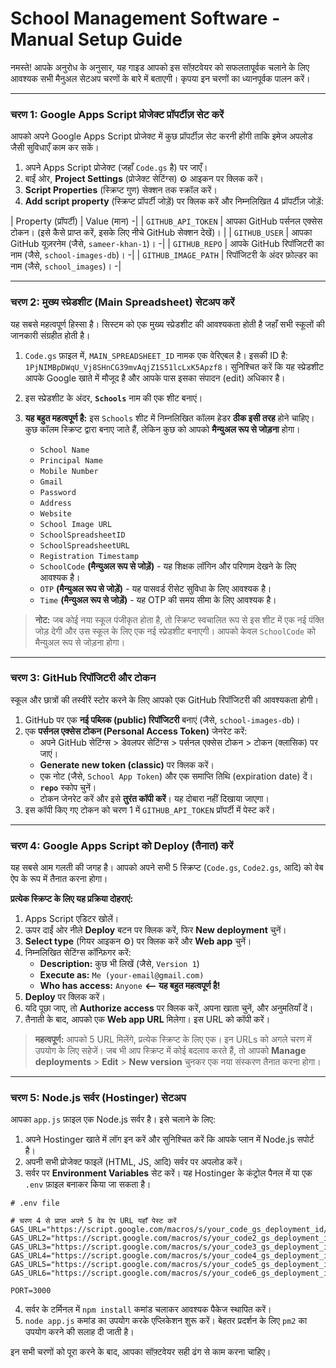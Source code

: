 # School Management Software - Manual Setup Guide

नमस्ते! आपके अनुरोध के अनुसार, यह गाइड आपको इस सॉफ़्टवेयर को सफलतापूर्वक चलाने के लिए आवश्यक सभी मैनुअल सेटअप चरणों के बारे में बताएगी। कृपया इन चरणों का ध्यानपूर्वक पालन करें।

---

### चरण 1: Google Apps Script प्रोजेक्ट प्रॉपर्टीज़ सेट करें

आपको अपने Google Apps Script प्रोजेक्ट में कुछ प्रॉपर्टीज़ सेट करनी होंगी ताकि इमेज अपलोड जैसी सुविधाएँ काम कर सकें।

1.  अपने Apps Script प्रोजेक्ट (जहाँ `Code.gs` है) पर जाएँ।
2.  बाईं ओर, **Project Settings** (प्रोजेक्ट सेटिंग्स) ⚙️ आइकन पर क्लिक करें।
3.  **Script Properties** (स्क्रिप्ट गुण) सेक्शन तक स्क्रॉल करें।
4.  **Add script property** (स्क्रिप्ट प्रॉपर्टी जोड़ें) पर क्लिक करें और निम्नलिखित 4 प्रॉपर्टीज़ जोड़ें:

| Property (प्रॉपर्टी)     | Value (मान)                                                                                                                                                                                                                                                                                                                                                                                                                                                                                                                                                                                                                                                                                                                                                                                                                                                                                                                                                                                                                                                                                                                                                                                                                                                                                                                                                                                                                                                                                                                                                                                                                                                                                                                                                                                                                                                                                                                                                                                                                                                                                                                                                                                                                                                                                                                                                                                                                                                                                                                                                                                                                                                                                                                                                                                                                                                                                                                                                                                                                                                                                                                                                                                                                                                                                                                                                                                                                                                                                                                                                                                                                                                                                                                                                                                                                                                                                                                                                                                                                                                                                                                                                                                                                                                                                                                                                                                                                                                                                                                                                                                                                                                                                                                                                                                                                                                                                                                                                                                                                                                                                                                                                                                                                                                                                                                                                                                                                                                                                                                                                                                                                                                                                                                                                                                                                                                                                                                                                                                                                                                                                                                                                                                                                                                                                                                                                                                                                                                                                                                                                                                                                                                                                                                                                                                                                                                                                                                                                                                                                                                                                                                                                                                                                                                                                                                                                                                                                                                                                                                                                                                                                                                                                                                                                                                                                                                                                                                                                                                                                                                                                                                                                                                                                                                                                                                                                                                                                                                                                                                                                                                                                                                                                                                                                                                                                                                                                                                                                                                                                                                                                                                                                                                                                                                                                                                                                                                                                                                                                                                                                                                                                                                                                                                                                                                                                                                                                                                                                                                                                                                                                                                                                                                                                                                                                                                                                                                                                                                                                                                                                                                                                                                                                                                                                                                                                                                                                                                                                                                                                                                                                                                                                                                                                                                                                                                                                                                                                                                                                                                                                                                                                                                                                                                                                                                                                                                                                                                                                                                                                                                                                                                                                                                                                                                                                                                                                                                                                                                                                                                                                                                                                                                                                                                                                                                                                                                                                                                                                                                                                                                                                                                                                                                                                                                                                                                                                                                                                                                                                                                                                                                                                                                                                                                                                                                                                                                                                                                                                                                                                                                                                                                                                                                                                                                                                                                                                                                                                                                                                                                                                                                                                                                                                                                                                                                                                                                                                                                                                                                                                                                                                                                                                                                                                                                                                                                                                                                                                                                                                                                                                                                                                                                                                                                                                                                                                                                                                                                                                                                                                                                                                                                                                                                                                                                                                                                                                                                                                                                                                                                                                                                                                                                                                                                                                                                                                                                                                                                                                                                                                                                                                                                                                                                                                                                                                                                                                                                                                                                                                                                                                                                                                                                                                                                                                                                                                                                                                                                                                                                                                                                                                                                                                                                                                                                                                                                                                                                                                                                                                                                                                                                                                                                                                                                                                                                                                                                                                                                                                                                                                                                                                                                                                                                                                                                                                                                                                                                                                                                                                                                                                                                                                                                                                                                                                                                                                                                                                                                                                                                                                                                                                                                                                                                                                                                                                                                                                                                                                                                                                                                                                                                                                                                                                                                                                                                                                                                                                                                                                                                                                                                                                                                                                                                                                                                                                                                                                                                                                                                                                                                                                                                                                                                                                                                                                                                                                                                                                                                                                                                                                                                                                                                                                                                                                                                                                                                                                                                                                                                                                                                                                                                                                                                                                                                                                                                                                                                                                                                                                                                                                                                                                                                                                                                                                                                                                                                                                                                                                                                                                                                                                                                                                                                                                                                                                                                                                                                                                                                                                                                                                                                                                                                                                                                                                                                                                                                                                                                                                                                                                                                                                                                                                                                                                                                                                                                                                                                                                                                                                                                                                                                                                                                                                                                                                                                                                                                                                                                                                                                                                                                                                                                                                                                                                                                                                                                                                                                                                                                                                                                                                                                                                                                                                                                                                                                                                                                                                                                                                                                                                                                                                                                                                                                                                                                                                                                                                                                                                               -|
| `GITHUB_API_TOKEN`      | आपका GitHub पर्सनल एक्सेस टोकन। (इसे कैसे प्राप्त करें, इसके लिए नीचे GitHub सेक्शन देखें)। |
| `GITHUB_USER`           | आपका GitHub यूज़रनेम (जैसे, `sameer-khan-1`)।                                                                                                                                                                                                                                                                                                                                                                                                                                                                                                                                                                                                                                                                                                                                                                                                                                                                                                                                                                                                                                                                                                                                                                                                                                                                                                                                                                                                                                                                                                                                                                                                                                                                                                                                                                                                                                                                                                                                                                                                                                                                                                                                                                                                                                                                                                                                                                                                                                                                                                                                                                                                                                                                                                                                                                                                                                                                                                                                                                                                                                                                                                                                                                                                                                                                                                                                                                                                                                                                                                                                                                                                                                                                                                                                                                                                                                                                                                                                                                                                                                                                                                                                                                                                                                                                                                                                                                                                                                                                                                                                                                                                                                                                                                                                                                                                                                                                                                                                                                                                                                                                                                                                                                                                                                                                                                                                                                                                                                                                                                                                                                                                                                                                                                                                                                                                                                                                                                                                                                                                                                                                                                                                                                                                                                                                                                                                                                                                                                                                                                                                                                                                                                                                                                                                                                                                                                                                                                                                                                                                                                                                                                                                                                                                                                                                                                                                                                                                                                                                                                                                                                                                                                                                                                                                                                                                                                                                                                                                                                                                                                                                                                                                                                                                                                                                                                                                                                                                                                                                                                                                                                                                                                                                                                                                                                                                                                                                                                                                                                                                                                                                                                                                                                                                                                                                                                                                                                                                                                                                                                                                                                                                                                                                                                                                                                                                                                                                                                                                                                                                                                                                                                                                                                                                                                                                                                                                                                                                                                                                                                                                                                                                                                                                                                                                                                                                                                                                                                                                                                                                                                                                                                                                                                                                                                                                                                                                                                                                                                                                                                                                                                                                                                                                                                                                                                                                                                                                                                                                                                                                                                                                                                                                                                                                                                                                                                                                                                                                                                                                                                                                                                                                                                                                                                                                                                                                                                                                                                                                                                                                             -|
| `GITHUB_REPO`           | आपके GitHub रिपॉजिटरी का नाम (जैसे, `school-images-db`)।                                                                                                                                                                                                                                                                                                                                                                                                                                                                                                                                                                                                                                                                                                                                                                                                                                                                                                                                                                                                                                                                                                                                                                                                                                                                                                                                                                                                                                                                                                                                                                                                                                                                                                                                                                                                                                                                                                                                                                                                                                                                                                                                                                                                                                                                                                                                                                                                                                                                                                                                                                                                                                                                                                                                                                                                                                                                                                                                                                                                                                                                                                                                                                                                                                                                                                                                                                                                                                                                                                                                                                                                                                                                                                                                                                                                                                                                                                                                                                                                                                                                                                                                                                                                                                                                                                                                                                                                                                                                                                                                                                                                                                                                                                                                                                                                                                                                                                                                                                                                                                                                                                                                                                                                                                                                                                                                                                                                                                                                                                                                                                                                                                                                                                                                                                                                                                                                                                                                                                                                                                                                                                                                                                                                                                                                                                                                                                                                                                                                                                                                                                                                                                                                                                                                                                                                                                                                                                                                                                                                                                                                                                                                                                                                                                                                                                                                                                                                                                                                                                                                                                                                                                                                                                                                                                                                                                                                                                                                                                                                                                                                                                                                                                                                                                                                                                                                                                                                                                                                                                                                                                                                                                                                                                                                                                                                                                                                                                                                                                                                                                                                                                                                                                                                                                                                                                                                                                                                                                                                                                                                                                                                                                                                                                                                                                                                                                                                                                                                                                                                                                                                                                                                                                                                                                                                                                                                                                                                                                                                                                                                                                                                                                                                                                                                                                                                                                                                                                              -|
| `GITHUB_IMAGE_PATH`     | रिपॉजिटरी के अंदर फ़ोल्डर का नाम (जैसे, `school_images`)।                                                                                                                                                                                                                                                                                                                                                                                                                                                                                                                                                                                                                                                                                                                                                                                                                                                                                                                                                                                                                                                                                                                                                                                                                                                                                                                                                                                                                                                                                                                                                                                                                                                                                                                                                                                                                                                                                                                                                                                                                                                                                                                                                                                                                                                                                                                                                                                                                                                                                                                                                                                                                                                                                                                                                                                                                                                                                                                                                                                                                                                                                                                                                                                                                                                                                                                                                                                                                                                                                                                                                                                                                                                                                                                                                                                                                                                                                                                                                                                                                                                                                                                                                                                                                                                                                                                                                                                                                                                                                                                                                                                                                                                                                                                                                                                                                                                                                                                                                                                                                                                                                                                                                                                                                                                                                                                                                                                                                                                                                                                                                                                                                                                                                                                                                                                                                                                                                                                                                                                                                                                                                                                                                                                                                                                                                                                                                                                                                                                                                                                                                                                                                                                                                                                                                                                                                                                                                                                                                                                                                                                                                                                                                                                                                                                                                                                                                                                                                                                                                                                                                                                                                                                                                                                                                                                                                                                                                                                                                                                                                                                                                                                                                                                                                                                                                                                                                                                                                                                                                                                                                                                                                                                                                                                                                                                                                                                                                                                                                                                                                                                                                                                                                                                                                                                                                                                                                                                                                                                                                                                                                                                                                                                                                                                                                                                                                                                                                                                                                                                                                                                                                                                                                                                                                                                                                                                                                                                                                                                                                                                                                                                                                                                                                                                                                                                                                                                                                                                                                                                                                                                                                                                                                                                                                                                                                                                                                                                                                                                                                                                                                                                                                                                                                                                                                                                                                                                                                                                                                                                                                                                                                                                                                                                                                                                                                                                                                                                                                                                                                                                                                                                                                                                                                                                                                                                                                                                                                                                                                                              -|

---

### चरण 2: मुख्य स्प्रेडशीट (Main Spreadsheet) सेटअप करें

यह सबसे महत्वपूर्ण हिस्सा है। सिस्टम को एक मुख्य स्प्रेडशीट की आवश्यकता होती है जहाँ सभी स्कूलों की जानकारी संग्रहीत होती है।

1.  `Code.gs` फ़ाइल में, `MAIN_SPREADSHEET_ID` नामक एक वेरिएबल है। इसकी ID है: `1PjNIMBpDWqU_Vj8SHnCG39mvAqjZ1S51lcLxK5Apzf8`। सुनिश्चित करें कि यह स्प्रेडशीट आपके Google खाते में मौजूद है और आपके पास इसका संपादन (edit) अधिकार है।
2.  इस स्प्रेडशीट के अंदर, **`Schools`** नाम की एक शीट बनाएं।
3.  **यह बहुत महत्वपूर्ण है:** इस `Schools` शीट में निम्नलिखित कॉलम हेडर **ठीक इसी तरह** होने चाहिए। कुछ कॉलम स्क्रिप्ट द्वारा बनाए जाते हैं, लेकिन कुछ को आपको **मैन्युअल रूप से जोड़ना** होगा।

    *   `School Name`
    *   `Principal Name`
    *   `Mobile Number`
    *   `Gmail`
    *   `Password`
    *   `Address`
    *   `Website`
    *   `School Image URL`
    *   `SchoolSpreadsheetID`
    *   `SchoolSpreadsheetURL`
    *   `Registration Timestamp`
    *   `SchoolCode`  **(मैन्युअल रूप से जोड़ें)** - यह शिक्षक लॉगिन और परिणाम देखने के लिए आवश्यक है।
    *   `OTP`         **(मैन्युअल रूप से जोड़ें)** - यह पासवर्ड रीसेट सुविधा के लिए आवश्यक है।
    *   `Time`        **(मैन्युअल रूप से जोड़ें)** - यह OTP की समय सीमा के लिए आवश्यक है।

> **नोट:** जब कोई नया स्कूल पंजीकृत होता है, तो स्क्रिप्ट स्वचालित रूप से इस शीट में एक नई पंक्ति जोड़ देगी और उस स्कूल के लिए एक नई स्प्रेडशीट बनाएगी। आपको केवल `SchoolCode` को मैन्युअल रूप से जोड़ना होगा।

---

### चरण 3: GitHub रिपॉजिटरी और टोकन

स्कूल और छात्रों की तस्वीरें स्टोर करने के लिए आपको एक GitHub रिपॉजिटरी की आवश्यकता होगी।

1.  GitHub पर एक **नई पब्लिक (public) रिपॉजिटरी** बनाएं (जैसे, `school-images-db`)।
2.  एक **पर्सनल एक्सेस टोकन (Personal Access Token)** जेनरेट करें:
    *   अपने GitHub सेटिंग्स > डेवलपर सेटिंग्स > पर्सनल एक्सेस टोकन > टोकन (क्लासिक) पर जाएं।
    *   **Generate new token (classic)** पर क्लिक करें।
    *   एक नोट (जैसे, `School App Token`) और एक समाप्ति तिथि (expiration date) दें।
    *   **`repo`** स्कोप चुनें।
    *   टोकन जेनरेट करें और इसे **तुरंत कॉपी करें**। यह दोबारा नहीं दिखाया जाएगा।
3.  इस कॉपी किए गए टोकन को चरण 1 में `GITHUB_API_TOKEN` प्रॉपर्टी में पेस्ट करें।

---

### चरण 4: Google Apps Script को Deploy (तैनात) करें

यह सबसे आम गलती की जगह है। आपको अपने सभी 5 स्क्रिप्ट (`Code.gs`, `Code2.gs`, आदि) को वेब ऐप के रूप में तैनात करना होगा।

**प्रत्येक स्क्रिप्ट के लिए यह प्रक्रिया दोहराएं:**

1.  Apps Script एडिटर खोलें।
2.  ऊपर दाईं ओर नीले **Deploy** बटन पर क्लिक करें, फिर **New deployment** चुनें।
3.  **Select type** (गियर आइकन ⚙️) पर क्लिक करें और **Web app** चुनें।
4.  निम्नलिखित सेटिंग्स कॉन्फ़िगर करें:
    *   **Description:** कुछ भी लिखें (जैसे, `Version 1`)
    *   **Execute as:** `Me (your-email@gmail.com)`
    *   **Who has access:** `Anyone` **<-- यह बहुत महत्वपूर्ण है!**
5.  **Deploy** पर क्लिक करें।
6.  यदि पूछा जाए, तो **Authorize access** पर क्लिक करें, अपना खाता चुनें, और अनुमतियाँ दें।
7.  तैनाती के बाद, आपको एक **Web app URL** मिलेगा। इस URL को कॉपी करें।

> **महत्वपूर्ण:** आपको 5 URL मिलेंगे, प्रत्येक स्क्रिप्ट के लिए एक। इन URLs को अगले चरण में उपयोग के लिए सहेजें। जब भी आप स्क्रिप्ट में कोई बदलाव करते हैं, तो आपको **Manage deployments** > **Edit** > **New version** चुनकर एक नया संस्करण तैनात करना होगा।

---

### चरण 5: Node.js सर्वर (Hostinger) सेटअप

आपका `app.js` फ़ाइल एक Node.js सर्वर है। इसे चलाने के लिए:

1.  अपने Hostinger खाते में लॉग इन करें और सुनिश्चित करें कि आपके प्लान में Node.js सपोर्ट है।
2.  अपनी सभी प्रोजेक्ट फाइलें (HTML, JS, आदि) सर्वर पर अपलोड करें।
3.  सर्वर पर **Environment Variables** सेट करें। यह Hostinger के कंट्रोल पैनल में या एक `.env` फ़ाइल बनाकर किया जा सकता है।

```
# .env file

# चरण 4 से प्राप्त अपने 5 वेब ऐप URL यहाँ पेस्ट करें
GAS_URL="https://script.google.com/macros/s/your_code_gs_deployment_id/exec"
GAS_URL2="https://script.google.com/macros/s/your_code2_gs_deployment_id/exec"
GAS_URL3="https://script.google.com/macros/s/your_code3_gs_deployment_id/exec"
GAS_URL4="https://script.google.com/macros/s/your_code4_gs_deployment_id/exec"
GAS_URL5="https://script.google.com/macros/s/your_code5_gs_deployment_id/exec"
GAS_URL6="https://script.google.com/macros/s/your_code6_gs_deployment_id/exec"

PORT=3000
```

4.  सर्वर के टर्मिनल में `npm install` कमांड चलाकर आवश्यक पैकेज स्थापित करें।
5.  `node app.js` कमांड का उपयोग करके एप्लिकेशन शुरू करें। बेहतर प्रदर्शन के लिए `pm2` का उपयोग करने की सलाह दी जाती है।

इन सभी चरणों को पूरा करने के बाद, आपका सॉफ़्टवेयर सही ढंग से काम करना चाहिए।